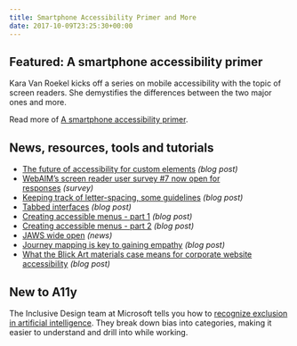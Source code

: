 ```yaml
---
title: Smartphone Accessibility Primer and More
date: 2017-10-09T23:25:30+00:00
---
```


## Featured: A smartphone accessibility primer

Kara Van Roekel kicks off a series on mobile accessibility with the topic of screen readers. She demystifies the differences between the two major ones and more.

Read more of [A smartphone accessibility primer](http://simplyaccessible.com/article/smartphone-a11y-primer-1/).

## News, resources, tools and tutorials

* [The future of accessibility for custom elements](https://robdodson.me/the-future-of-accessibility-for-custom-elements/) _(blog post)_
* [WebAIM’s screen reader user survey #7 now open for responses](https://webaim.org/projects/screenreadersurvey7/) _(survey)_
* [Keeping track of letter-spacing, some guidelines](https://css-tricks.com/keeping-track-letter-spacing-guidelines/) _(blog post)_
* [Tabbed interfaces](https://inclusive-components.design/tabbed-interfaces/) _(blog post)_
* [Creating accessible menus - part 1](http://simpleprimate.com/blog/nav-1) _(blog post)_
* [Creating accessible menus - part 2](http://simpleprimate.com/blog/nav-2) _(blog post)_
* [JAWS wide open](https://developer.paciellogroup.com/blog/2017/10/jaws-wide-open/) _(news)_
* [Journey mapping is key to gaining empathy](https://uxplanet.org/journey-mapping-is-key-to-gaining-empathy-1da5b54655e1) _(blog post)_
* [What the Blick Art materials case means for corporate website accessibility](http://www.3playmedia.com/2017/10/05/what-the-blick-art-materials-case-means-for-corporate-website-accessibility/) _(blog post)_

## New to A11y

The Inclusive Design team at Microsoft tells you how to [recognize exclusion in artificial intelligence](https://medium.com/microsoft-design/how-to-recognize-exclusion-in-ai-ec2d6d89f850). They break down bias into categories, making it easier to understand and drill into while working.